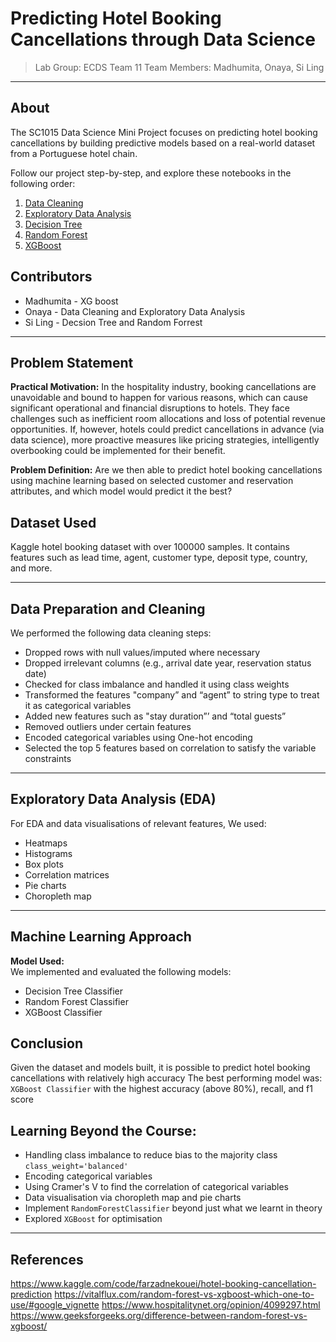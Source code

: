 # Predicting Hotel Booking Cancellations through Data Science

> Lab Group: ECDS Team 11
> Team Members: Madhumita, Onaya, Si Ling

---
## About

The SC1015 Data Science Mini Project focuses on predicting hotel booking cancellations by building predictive models based on a real-world dataset from a Portuguese hotel chain.

Follow our project step-by-step, and explore these notebooks in the following order:

1. [Data Cleaning](1_Data_Cleaning.ipynb)
2. [Exploratory Data Analysis](2_exploratory%20data%20analysis.ipynb)
3. [Decision Tree](3_Decision_Tree.ipynb)
4. [Random Forest](4_Random%20Forrest.ipynb)
5. [XGBoost](5_XG%20Boost.ipynb)


## Contributors

- Madhumita - XG boost
- Onaya - Data Cleaning and Exploratory Data Analysis
- Si Ling - Decsion Tree and Random Forrest

---

## Problem Statement

**Practical Motivation:**
In the hospitality industry, booking cancellations are unavoidable and bound to happen for various reasons, which can cause significant operational and financial disruptions to hotels. They face challenges such as inefficient room allocations and loss of potential revenue opportunities. If, however, hotels could predict cancellations in advance (via data science), more proactive measures like pricing strategies, intelligently overbooking could be implemented for their benefit.

**Problem Definition:**
Are we then able to predict hotel booking cancellations using machine learning based on selected customer and reservation attributes, and which model would predict it the best?

## Dataset Used
Kaggle hotel booking dataset with over 100000 samples. It contains features such as lead time, agent, customer type, deposit type, country, and more.

---

## Data Preparation and Cleaning

We performed the following data cleaning steps:
- Dropped rows with null values/imputed where necessary
- Dropped irrelevant columns (e.g., arrival date year, reservation status date)
- Checked for class imbalance and handled it using class weights
- Transformed the features "company” and “agent” to string type to treat it as categorical variables
- Added new features such as "stay duration”’ and “total guests”
- Removed outliers under certain features
- Encoded categorical variables using One-hot encoding
- Selected the top 5 features based on correlation to satisfy the variable constraints

---

## Exploratory Data Analysis (EDA)

For EDA and data visualisations of relevant features, We used:
- Heatmaps
- Histograms
- Box plots
- Correlation matrices
- Pie charts
- Choropleth map

---

## Machine Learning Approach

**Model Used:**  
We implemented and evaluated the following models:
- Decision Tree Classifier
- Random Forest Classifier
- XGBoost Classifier

## Conclusion 

Given the dataset and models built, it is possible to predict hotel booking cancellations with relatively high accuracy
The best performing model was: `XGBoost Classifier` with the highest accuracy (above 80%), recall, and f1 score

## Learning Beyond the Course: 
- Handling class imbalance to reduce bias to the majority class `class_weight='balanced'`
- Encoding categorical variables
- Using Cramer's V to find the correlation of categorical variables
- Data visualisation via choropleth map and pie charts
- Implement `RandomForestClassifier` beyond just what we learnt in theory
- Explored `XGBoost` for optimisation
---

## References
https://www.kaggle.com/code/farzadnekouei/hotel-booking-cancellation-prediction
https://vitalflux.com/random-forest-vs-xgboost-which-one-to-use/#google_vignette
https://www.hospitalitynet.org/opinion/4099297.html
https://www.geeksforgeeks.org/difference-between-random-forest-vs-xgboost/



